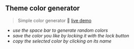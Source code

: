 ## Theme color generator

> Simple color generator :rocket:  [live demo]((https://zhmay.github.io/theme-color-generator/))

- *use the space bar to generate random colors*
- *save the color you like by locking it with the lock button*
- *copy the selected color by clicking on its name*
